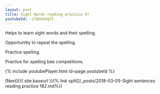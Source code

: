 ```yaml
---
layout: post
title: Sight Words reading practice 47
youtubeId: -iTGHsK4gfI
---
```

 
 
Helps to learn sight words and their spelling.

Opportunitiy to repeat the spelling. 

Practice spelling. 
 
Practice for spelling bee competitions. 
 
{% include youtubePlayer.html id=page.youtubeId %}
 
 

[Next]({{ site.baseurl }}{% link  split2/_posts/2018-03-05-Sight sentences reading practice 182.md%})
 
